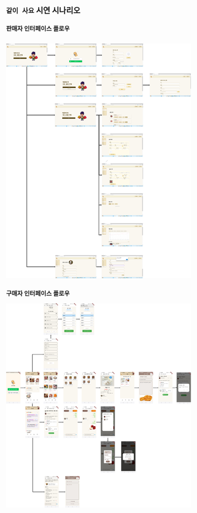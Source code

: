 ## `같이 사요` 시연 시나리오
### 판매자 인터페이스 플로우
![판매자 화면](판매자_인터페이스_플로우.png)
---

### 구매자 인터페이스 플로우
![구매자 화면](구매자_인터페이스_플로우.png)